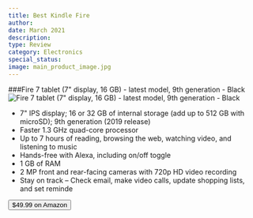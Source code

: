 ```yaml
---
title: Best Kindle Fire
author: 
date: March 2021
description: 
type: Review
category: Electronics
special_status: 
image: main_product_image.jpg
---
```

###Fire 7 tablet (7" display, 16 GB) - latest model, 9th generation - Black
![Fire 7 tablet (7" display, 16 GB) - latest model, 9th generation - Black](https://images-na.ssl-images-amazon.com/images/I/71TI2NQuuNL._AC_SY300_SX300_.jpg)
- 7" IPS display; 16 or 32 GB of internal storage (add up to 512 GB with microSD); 9th generation (2019 release)
- Faster 1.3 GHz quad-core processor
- Up to 7 hours of reading, browsing the web, watching video, and listening to music
- Hands-free with Alexa, including on/off toggle
- 1 GB of RAM
- 2 MP front and rear-facing cameras with 720p HD video recording
- Stay on track – Check email, make video calls, update shopping lists, and set reminde

[<button class="button">$49.99 on Amazon</button>](https://www.amazon.com/Fire-Tablet-7/dp/B07FKR6KXF/ref=sr_1_1?dchild=1&keywords=kindle+fire&qid=1614635355&sr=8-1)
